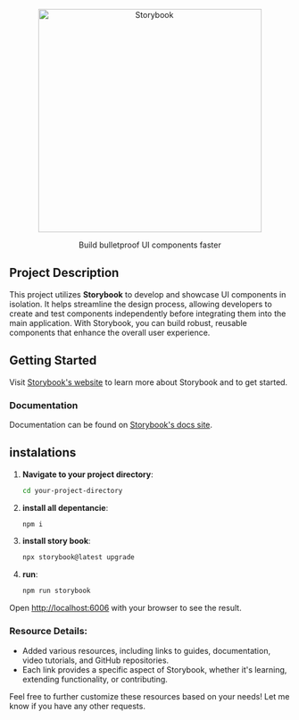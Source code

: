 <p align="center">
  <a href="https://storybook.js.org/">
    <picture>
      <source media="(prefers-color-scheme: dark)" srcset="https://user-images.githubusercontent.com/263385/199832481-bbbf5961-6a26-481d-8224-51258cce9b33.png">
      <img src="https://user-images.githubusercontent.com/321738/63501763-88dbf600-c4cc-11e9-96cd-94adadc2fd72.png" alt="Storybook" width="400" />
    </picture>
    
  </a>
  
</p>

<p align="center">Build bulletproof UI components faster</p>

## Project Description

This project utilizes **Storybook** to develop and showcase UI components in isolation. It helps streamline the design process, allowing developers to create and test components independently before integrating them into the main application. With Storybook, you can build robust, reusable components that enhance the overall user experience.



## Getting Started

Visit [Storybook's website](https://storybook.js.org) to learn more about Storybook and to get started.

### Documentation

Documentation can be found on [Storybook's docs site](https://storybook.js.org/docs).

## instalations

1. **Navigate to your project directory**:
   ```bash
   cd your-project-directory

2. **install all depentancie**:
   ```bash
   npm i

2. **install story book**:
    ```bash
    npx storybook@latest upgrade

2. **run**:
    ```bash
    npm run storybook

Open [http://localhost:6006](http://localhost:6006) with your browser to see the result.


### Resource Details:
- Added various resources, including links to guides, documentation, video tutorials, and GitHub repositories.
- Each link provides a specific aspect of Storybook, whether it's learning, extending functionality, or contributing.

Feel free to further customize these resources based on your needs! Let me know if you have any other requests.






  
